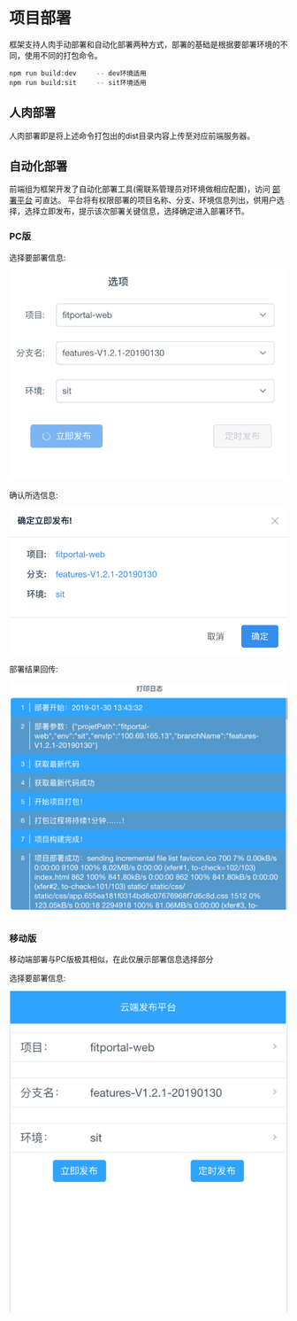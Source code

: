 # 项目部署

框架支持人肉手动部署和自动化部署两种方式，部署的基础是根据要部署环境的不同，使用不同的打包命令。

```bash
npm run build:dev     -- dev环境适用
npm run build:sit     -- sit环境适用
```

## 人肉部署

人肉部署即是将上述命令打包出的dist目录内容上传至对应前端服务器。


## 自动化部署

前端组为框架开发了自动化部署工具(需联系管理员对环境做相应配置)，访问 [部署平台](http://indora.dev.cmft.com) 可直达。
平台将有权限部署的项目名称、分支、环境信息列出，供用户选择，选择立即发布，提示该次部署关键信息，选择确定进入部署环节。

### PC版

选择要部署信息:

![deploy-config](../img/deploy-config.png ':size=400x300')



确认所选信息:

![deploy-tip](../img/deploy-tip.png ':size=400x250')



部署结果回传:

![deploy-res](../img/deploy-res.png ':size=600x500')



### 移动版

移动端部署与PC版极其相似，在此仅展示部署信息选择部分

选择要部署信息:

![deploy-m-config](../img/deploy-m-config.png ':size=300x400')

